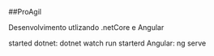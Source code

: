 ##ProAgil

Desenvolvimento utlizando .netCore e Angular

started dotnet: dotnet watch run
starterd Angular: ng serve